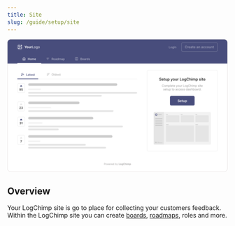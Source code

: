 ```yaml
---
title: Site
slug: /guide/setup/site
---
```


![LogChimp site homepage](../../images/guide/logchimp-site-homepage.png)

## Overview

Your LogChimp site is go to place for collecting your customers feedback. Within the LogChimp site you can create [boards](/guide/boards), [roadmaps](/guide/roamdaps), roles and more.

